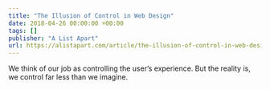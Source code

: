 ```yaml
---
title: "The Illusion of Control in Web Design"
date: 2018-04-26 00:00:00 +00:00
tags: []
publisher: "A List Apart"
url: https://alistapart.com/article/the-illusion-of-control-in-web-design
---
```


We think of our job as controlling the user’s experience. But the reality is, we control far less than we imagine.
